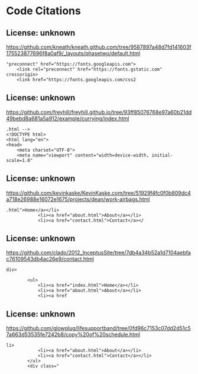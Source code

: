 # Code Citations

## License: unknown
https://github.com/kneath/kneath.github.com/tree/9587897a48d7fd141603f175523877696f8a0af9/_layouts/phasetwo/default.html

```
"preconnect" href="https://fonts.googleapis.com">
    <link rel="preconnect" href="https://fonts.gstatic.com" crossorigin>
    <link href="https://fonts.googleapis.com/css2
```


## License: unknown
https://github.com/freyhill/freyhill.github.io/tree/93ff85076768e97a60b21dd49bebd8a681a5a912/example/currying/index.html

```
.html -->
<!DOCTYPE html>
<html lang="en">
<head>
    <meta charset="UTF-8">
    <meta name="viewport" content="width=device-width, initial-scale=1.0"
```


## License: unknown
https://github.com/kevinkaske/KevinKaske.com/tree/51929f4fc0f0b809dc4a718e26988e16072e1675/projects/dean/work-airbags.html

```
.html">Home</a></li>
            <li><a href="about.html">About</a></li>
            <li><a href="contact.html">Contact</a></
```


## License: unknown
https://github.com/clado/2012_InceptusSite/tree/7db4a34b52a1d7104aebfac76109543db4ac26e9/contact.html

```
div>

        <ul>
            <li><a href="index.html">Home</a></li>
            <li><a href="about.html">About</a></li>
            <li><a href
```


## License: unknown
https://github.com/glowplug/lifesupportband/tree/0fd96c7153c07dd2d51c57a663d53535fe7242b8/copy%20of%20schedule.html

```
li>
            <li><a href="about.html">About</a></li>
            <li><a href="contact.html">Contact</a></li>
        </ul>
        <div class="
```

